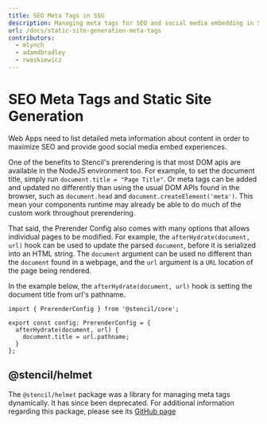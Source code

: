 ```yaml
---
title: SEO Meta Tags in SSG
description: Managing meta tags for SEO and social media embedding in Stencil Static Sites
url: /docs/static-site-generation-meta-tags
contributors:
  - mlynch
  - adamdbradley
  - rwaskiewicz
---
```


# SEO Meta Tags and Static Site Generation

Web Apps need to list detailed meta information about content in order to maximize SEO and provide good social media embed experiences.

One of the benefits to Stencil's prerendering is that most DOM apis are available in the NodeJS environment too. For example, to set the document title, simply run `document.title = "Page Title"`. Or meta tags can be added and updated no differently than using the usual DOM APIs found in the browser, such as `document.head` and `document.createElement('meta')`. This mean your components runtime may already be able to do much of the custom work throughout prerendering.

That said, the Prerender Config also comes with many options that allows individual pages to be modified. For example, the `afterHydrate(document, url)` hook can be used to update the parsed `document`, before it is serialized into an HTML string. The `document` argument can be used no different than the `document` found in a webpage, and the `url` argument is a `URL` location of the page being rendered.

In the example below, the `afterHydrate(document, url)` hook is setting the document title from url's pathname.

```tsx
import { PrerenderConfig } from '@stencil/core';

export const config: PrerenderConfig = {
  afterHydrate(document, url) {
    document.title = url.pathname;
  }
};
```

## @stencil/helmet

The `@stencil/helmet` package was a library for managing meta tags dynamically.
It has since been deprecated.
For additional information regarding this package, please see its [GitHub page](https://github.com/ionic-team/stencil-helmet) 
